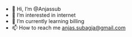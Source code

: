 - 👋 Hi, I’m @Anjassub
- 👀 I’m interested in internet
- 🌱 I’m currently learning billing
- 📫 How to reach me anjas.subagja@gmail.com

<!---
Anjassub/Anjassub is a ✨ special ✨ repository because its `README.md` (this file) appears on your GitHub profile.
You can click the Preview link to take a look at your changes.
--->
